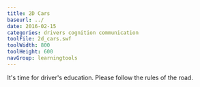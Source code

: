 ```yaml
---
title: 2D Cars
baseurl: ../
date: 2016-02-15
categories: drivers cognition communication
toolFile: 2d_cars.swf
toolWidth: 800
toolHeight: 600
navGroup: learningtools
---
```


It's time for driver's education. Please follow the rules of the road.
